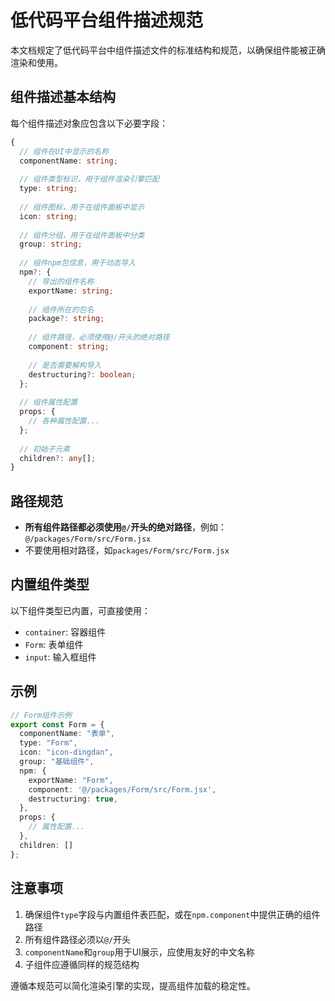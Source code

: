 # 低代码平台组件描述规范

本文档规定了低代码平台中组件描述文件的标准结构和规范，以确保组件能被正确渲染和使用。

## 组件描述基本结构

每个组件描述对象应包含以下必要字段：

```typescript
{
  // 组件在UI中显示的名称
  componentName: string;
  
  // 组件类型标识，用于组件渲染引擎匹配
  type: string;
  
  // 组件图标，用于在组件面板中显示
  icon: string;
  
  // 组件分组，用于在组件面板中分类
  group: string;
  
  // 组件npm包信息，用于动态导入
  npm?: {
    // 导出的组件名称
    exportName: string;
    
    // 组件所在的包名
    package?: string;
    
    // 组件路径，必须使用@/开头的绝对路径
    component: string;
    
    // 是否需要解构导入
    destructuring?: boolean;
  };
  
  // 组件属性配置
  props: {
    // 各种属性配置...
  };
  
  // 初始子元素
  children?: any[];
}
```

## 路径规范

- **所有组件路径都必须使用`@/`开头的绝对路径**，例如：`@/packages/Form/src/Form.jsx`
- 不要使用相对路径，如`packages/Form/src/Form.jsx`

## 内置组件类型

以下组件类型已内置，可直接使用：

- `container`: 容器组件
- `Form`: 表单组件
- `input`: 输入框组件

## 示例

```typescript
// Form组件示例
export const Form = {
  componentName: "表单",
  type: "Form",
  icon: "icon-dingdan",
  group: "基础组件",
  npm: {
    exportName: "Form",
    component: '@/packages/Form/src/Form.jsx',
    destructuring: true,
  },
  props: {
    // 属性配置...
  },
  children: []
};
```

## 注意事项

1. 确保组件`type`字段与内置组件表匹配，或在`npm.component`中提供正确的组件路径
2. 所有组件路径必须以`@/`开头
3. `componentName`和`group`用于UI展示，应使用友好的中文名称
4. 子组件应遵循同样的规范结构

遵循本规范可以简化渲染引擎的实现，提高组件加载的稳定性。 
